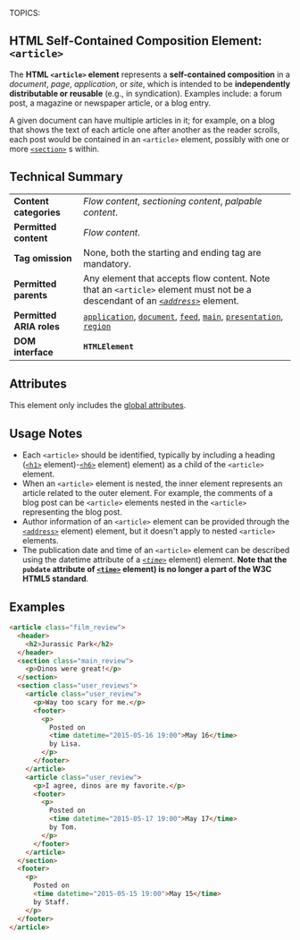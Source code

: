TOPICS: <article>

# HTML Self-Contained Composition Element: `<article>`

The **HTML `<article>` element** represents a **self-contained composition** in a *document*, *page*,
*application*, or *site*, which is intended to be **independently distributable or reusable**
(e.g., in syndication). Examples include: a forum post, a magazine or newspaper article, or a blog entry.

A given document can have multiple articles in it; for example, on a blog that shows the text of
each article one after another as the reader scrolls, each post would be contained
in an `<article>` element, possibly with one or more [`<section>`](/en/webfrontend/<section>) s within.

## Technical Summary

|  |  |
| :-- | :-- |
| **Content categories** | *Flow content*, *sectioning content*, *palpable content*. |
| **Permitted content** | *Flow content*. |
| **Tag omission** | None, both the starting and ending tag are mandatory.
| **Permitted parents** | Any element that accepts flow content. Note that an `<article>` element must not be a descendant of an *[`<address>`](/en/webfrontend/<address>)* element.
| **Permitted ARIA roles** | [`application`](https://w3c.github.io/aria/#application), [`document`](https://w3c.github.io/aria/#document), [`feed`](https://w3c.github.io/aria/#feed), [`main`](https://w3c.github.io/aria/#main), [`presentation`](https://w3c.github.io/aria/#presentation), [`region`](https://w3c.github.io/aria/#region)
| **DOM interface** | **`HTMLElement`** |

## Attributes

This element only includes the [global attributes](/en/webfrontend/HTML_Global_Attributes).

## Usage Notes

- Each `<article>` should be identified, typically by including a heading
([`<h1>`](/en/webfrontend/<h1>) element)-[`<h6>`](/en/webfrontend/<h6>) element) element)
as a child of the `<article>` element.
- When an `<article>` element is nested, the inner element represents an article related to the
outer element. For example, the comments of a blog post can be `<article>`
elements nested in the `<article>` representing the blog post.
- Author information of an `<article>` element can be provided through the
[`<address>`](/en/webfrontend/<address>) element) element,
but it doesn't apply to nested `<article>` elements.
- The publication date and time of an `<article>` element can be described using the datetime
attribute of a *[`<time>`](/en/webfrontend/<time>)* element) element. **Note that the `pubdate` attribute
of [`<time>`](/en/webfrontend/<time>) element)
is no longer a part of the W3C HTML5 standard**.

## Examples

```html
<article class="film_review">
  <header>
    <h2>Jurassic Park</h2>
  </header>
  <section class="main_review">
    <p>Dinos were great!</p>
  </section>
  <section class="user_reviews">
    <article class="user_review">
      <p>Way too scary for me.</p>
      <footer>
        <p>
          Posted on
          <time datetime="2015-05-16 19:00">May 16</time>
          by Lisa.
        </p>
      </footer>
    </article>
    <article class="user_review">
      <p>I agree, dinos are my favorite.</p>
      <footer>
        <p>
          Posted on
          <time datetime="2015-05-17 19:00">May 17</time>
          by Tom.
        </p>
      </footer>
    </article>
  </section>
  <footer>
    <p>
      Posted on
      <time datetime="2015-05-15 19:00">May 15</time>
      by Staff.
    </p>
  </footer>
</article>
```
